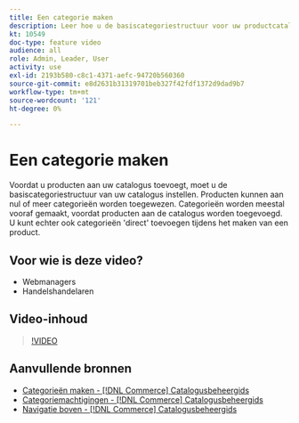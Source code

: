 ```yaml
---
title: Een categorie maken
description: Leer hoe u de basiscategoriestructuur voor uw productcatalogus definieert.
kt: 10549
doc-type: feature video
audience: all
role: Admin, Leader, User
activity: use
exl-id: 2193b580-c8c1-4371-aefc-94720b560360
source-git-commit: e8d2631b31319701beb327f42fdf1372d9dad9b7
workflow-type: tm+mt
source-wordcount: '121'
ht-degree: 0%

---
```


# Een categorie maken

Voordat u producten aan uw catalogus toevoegt, moet u de basiscategoriestructuur van uw catalogus instellen. Producten kunnen aan nul of meer categorieën worden toegewezen. Categorieën worden meestal vooraf gemaakt, voordat producten aan de catalogus worden toegevoegd. U kunt echter ook categorieën &#39;direct&#39; toevoegen tijdens het maken van een product.

## Voor wie is deze video?

- Webmanagers
- Handelshandelaren

## Video-inhoud

>[!VIDEO](https://video.tv.adobe.com/v/343746?quality=12&learn=on)

## Aanvullende bronnen

- [Categorieën maken - [!DNL Commerce] Catalogusbeheergids](https://experienceleague.adobe.com/docs/commerce-admin/catalog/categories/create/category-create.html)
- [Categoriemachtigingen - [!DNL Commerce] Catalogusbeheergids](https://experienceleague.adobe.com/docs/commerce-admin/catalog/categories/category-permissions.html)
- [Navigatie boven - [!DNL Commerce] Catalogusbeheergids](https://experienceleague.adobe.com/docs/commerce-admin/catalog/catalog/navigation/navigation-top.html)
